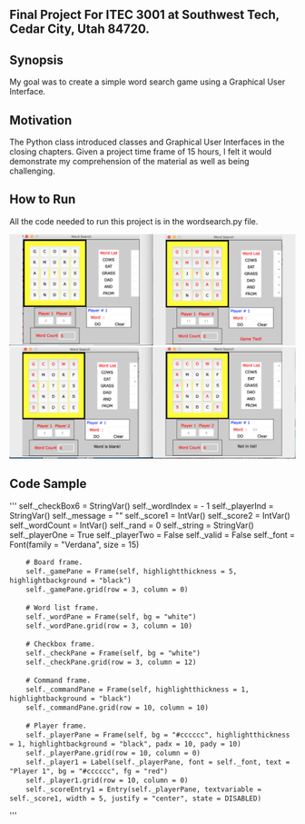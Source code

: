 ## Final Project For ITEC 3001 at Southwest Tech, Cedar City, Utah 84720.

## Synopsis
My goal was to create a simple word search game using a Graphical User Interface.

## Motivation
The Python class introduced classes and Graphical User Interfaces in the closing chapters.  Given a project time frame of 15 hours, I felt it would demonstrate my comprehension of the material as well as being challenging.

## How to Run
All the code needed to run this project is in the wordsearch.py file.

<img src = "Main Screen.png">
<img src = "Errors.png">

## Code Sample

'''
        self._checkBox6 = StringVar()
        self._wordIndex = - 1
        self._playerInd = StringVar()
        self._message = ""
        self._score1 = IntVar()
        self._score2 = IntVar()
        self._wordCount = IntVar()
        self._rand = 0
        self._string = StringVar()
        self._playerOne = True
        self._playerTwo = False
        self._valid = False
        self._font = Font(family = "Verdana", size = 15)

        # Board frame.
        self._gamePane = Frame(self, highlightthickness = 5, highlightbackground = "black")
        self._gamePane.grid(row = 3, column = 0)

        # Word list frame.
        self._wordPane = Frame(self, bg = "white")
        self._wordPane.grid(row = 3, column = 10)

        # Checkbox frame.
        self._checkPane = Frame(self, bg = "white")
        self._checkPane.grid(row = 3, column = 12)

        # Command frame.
        self._commandPane = Frame(self, highlightthickness = 1, highlightbackground = "black")
        self._commandPane.grid(row = 10, column = 10)

        # Player frame.
        self._playerPane = Frame(self, bg = "#cccccc", highlightthickness = 1, highlightbackground = "black", padx = 10, pady = 10)
        self._playerPane.grid(row = 10, column = 0)
        self._player1 = Label(self._playerPane, font = self._font, text = "Player 1", bg = "#cccccc", fg = "red")
        self._player1.grid(row = 10, column = 0)
        self._scoreEntry1 = Entry(self._playerPane, textvariable = self._score1, width = 5, justify = "center", state = DISABLED)
'''
